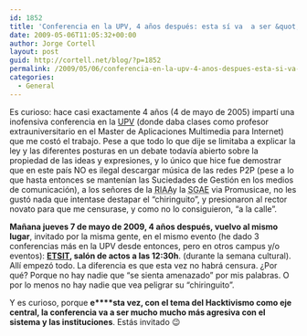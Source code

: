 ```yaml
---
id: 1852
title: 'Conferencia en la UPV, 4 años después: esta sí va  a ser &quot;cañera&quot;'
date: 2009-05-06T11:05:32+00:00
author: Jorge Cortell
layout: post
guid: http://cortell.net/blog/?p=1852
permalink: /2009/05/06/conferencia-en-la-upv-4-anos-despues-esta-si-va-a-ser-canera/
categories:
  - General
---
```

Es curioso: hace casi exactamente 4 años (4 de mayo de 2005) impartí una inofensiva conferencia en la <a title="http://www.upv.es/" href="http://www.upv.es/" target="_blank">UPV</a> (donde daba clases como profesor extrauniversitario en el Master de Aplicaciones Multimedia para Internet) que me costó el trabajo. Pese a que todo lo que dije se limitaba a explicar la ley y las diferentes posturas en un debate todavía abierto sobre la propiedad de las ideas y expresiones, y lo único que hice fue demostrar que en este país NO es ilegal descargar música de las redes P2P (pese a lo que hasta entonces se mantenían las Suciedades de Gestión en los medios de comunicación), a los señores de la <acronym title="Recording Industry Association of America">RIAA</acronym>y la <acronym title="Sociedad General de Autores y Editores">SGAE</acronym> via Promusicae, no les gustó nada que intentase destapar el &#8220;chiringuito&#8221;, y presionaron al rector novato para que me censurase, y como no lo consiguieron, &#8220;a la calle&#8221;.

**Mañana jueves 7 de mayo de 2009, 4 años después, vuelvo al mismo lugar**, invitado por la misma gente, en el mismo evento (he dado 3 conferencias más en la UPV desde entonces, pero en otros campus y/o eventos): <a title="http://www.etsit.upv.es/" href="http://www.etsit.upv.es/" target="_blank"><strong>ETSIT</strong></a>**, salón de actos a las 12:30h**. (durante la semana cultural). Allí empezó todo. La diferencia es que esta vez no habrá censura. ¿Por qué? Porque no hay nadie que &#8220;se sienta amenazado&#8221; por mis palabras. O por lo menos no hay nadie que vea peligrar su &#8220;chiringuito&#8221;.

Y es curioso, porque **e****sta vez, con el tema del Hacktivismo como eje central, la conferencia va a ser mucho mucho más agresiva con el sistema y las instituciones**. Estás invitado 😉